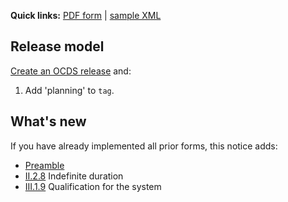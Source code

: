 **Quick links:** [PDF form](http://simap.ted.europa.eu/documents/10184/99173/EN_F07.pdf) | [sample XML](https://github.com/open-contracting/european-union-support/blob/main/output/samples/F07_2014.xml)

## Release model

[Create an OCDS release](../operations.md#create-a-release) and:

1. Add 'planning' to `tag`.

## What's new

If you have already implemented all prior forms, this notice adds:

* [Preamble](#preamble)
* [II.2.8](#II.2.8) Indefinite duration
* [III.1.9](#III.1.9) Qualification for the system
